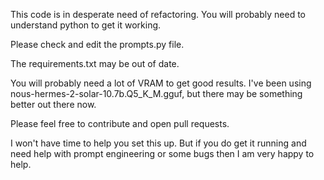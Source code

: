This code is in desperate need of refactoring. You will probably need to understand python to get it working.

Please check and edit the prompts.py file.

The requirements.txt may be out of date.

You will probably need a lot of VRAM to get good results. I've been using nous-hermes-2-solar-10.7b.Q5_K_M.gguf, but there may be something better out there now.

Please feel free to contribute and open pull requests.

I won't have time to help you set this up. But if you do get it running and need help with prompt engineering or some bugs then I am very happy to help.
